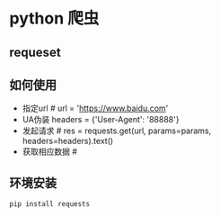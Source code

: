 # python 爬虫
## requeset

## 如何使用
- 指定url # url = 'https://www.baidu.com'
- UA伪装 headers = {'User-Agent': '88888'}
- 发起请求 # res = requests.get(url, params=params, headers=headers).text()
- 获取相应数据 #

## 环境安装
`pip install requests`